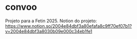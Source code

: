 # convoo
Projeto para a Fetin 2025.
Notion do projeto: https://www.notion.so/2004e84dbf3a80efafa8c9ff70ef07b1?v=2004e84dbf3a8030b09e000c34eb1fe1
